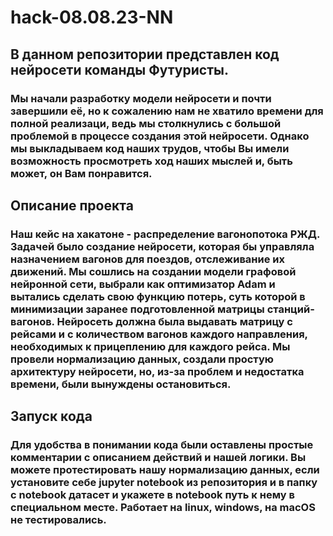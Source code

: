 # hack-08.08.23-NN
## В данном репозитории представлен код нейросети команды Футуристы.
### Мы начали разработку модели нейросети и почти завершили её, но к сожалению нам не хватило времени для полной реализаци, ведь мы столкнулись с большой проблемой в процессе создания этой нейросети. Однако мы выкладываем код наших трудов, чтобы Вы имели возможность просмотреть ход наших мыслей и, быть может, он Вам понравится.

##  Описание проекта
### Наш кейс на хакатоне - распределение вагонопотока РЖД. Задачей было создание нейросети, которая бы управляла назначением вагонов для поездов, отслеживание их движений. Мы сошлись на создании модели графовой нейронной сети, выбрали как оптимизатор Adam и вытались сделать свою функцию потерь, суть которой в минимизации заранее подготовленной матрицы станций-вагонов. Нейросеть должна была выдавать матрицу с рейсами и с количеством вагонов каждого направления, необходимых к прицеплению для каждого рейса. Мы провели нормализацию данных, создали простую архитектуру нейросети, но, из-за проблем и недостатка времени, были вынуждены остановиться.

## Запуск кода
### Для удобства в понимании кода были оставлены простые комментарии с описанием действий и нашей логики. Вы можете протестировать нашу нормализацию данных, если установите себе jupyter notebook из репозитория и в папку с notebook датасет и укажете в notebook путь к нему в специальном месте. Работает на linux, windows, на macOS не тестировались.

